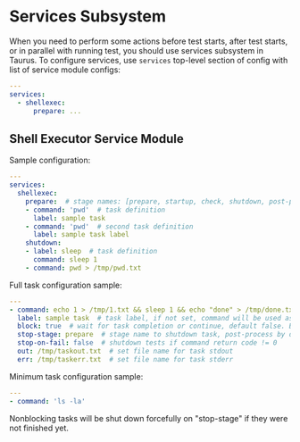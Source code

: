 # Services Subsystem

When you need to perform some actions before test starts, after test starts, or in parallel with running test, you should use services subsystem in Taurus. To configure services, use `services` top-level section of config with list of service module configs:

```yaml
---
services:
  - shellexec:
      prepare: ...
```

## Shell Executor Service Module

Sample configuration:
```yaml
---
services:
  shellexec:
    prepare:  # stage names: [prepare, startup, check, shutdown, post-process]
    - command: 'pwd'  # task definition
      label: sample task
    - command: 'pwd'  # second task definition
      label: sample task label
    shutdown:
    - label: sleep  # task definition
      command: sleep 1
    - command: pwd > /tmp/pwd.txt
```

Full task configuration sample:
```yaml
---
- command: echo 1 > /tmp/1.txt && sleep 1 && echo "done" > /tmp/done.txt && dmesg | grep pci  # task command
  label: sample task  # task label, if not set, command will be used as label
  block: true  # wait for task completion or continue, default false. Blocking tasks are not allowed on startup stage.
  stop-stage: prepare  # stage name to shutdown task, post-process by default
  stop-on-fail: false  # shutdown tests if command return code != 0
  out: /tmp/taskout.txt  # set file name for task stdout
  err: /tmp/taskerr.txt  # set file name for task stderr
```

Minimum task configuration sample:
```yaml
---
- command: 'ls -la'
```
Nonblocking tasks will be shut down forcefully on "stop-stage" if they were not finished yet.